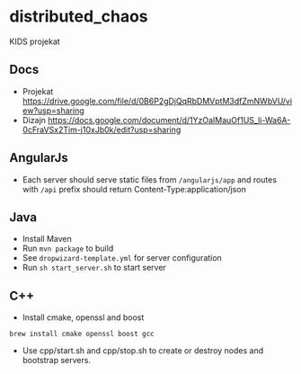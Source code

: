 # distributed_chaos
KIDS projekat

## Docs
- Projekat https://drive.google.com/file/d/0B6P2gDjQqRbDMVptM3dfZmNWbVU/view?usp=sharing
- Dizajn https://docs.google.com/document/d/1YzOaIMauOf1US_li-Wa6A-0cFraVSx2Tim-j10xJb0k/edit?usp=sharing

## AngularJs
- Each server should serve static files from `/angularjs/app` and routes with 
`/api` prefix should return Content-Type:application/json

## Java
- Install Maven
- Run `mvn package` to build
- See `dropwizard-template.yml` for server configuration
- Run `sh start_server.sh` to start server

## C++
- Install cmake, openssl and boost
```
brew install cmake openssl boost gcc
```
- Use cpp/start.sh and cpp/stop.sh to create or destroy nodes and bootstrap servers.

